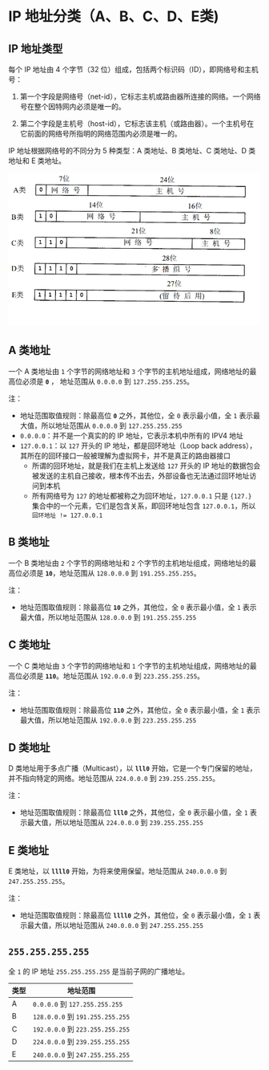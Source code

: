 # IP 地址分类（A、B、C、D、E类)

## IP 地址类型

每个 IP 地址由 4 个字节（32 位）组成，包括两个标识码（ID），即网络号和主机号：

1. 第一个字段是网络号（net-id），它标志主机或路由器所连接的网络。一个网络号在整个因特网内必须是唯一的。

2. 第二个字段是主机号（host-id），它标志该主机（或路由器）。一个主机号在它前面的网络号所指明的网络范围内必须是唯一的。

IP 地址根据网络号的不同分为 5 种类型：A 类地址、B 类地址、C 类地址、D 类地址和 E 类地址。

![IP 地址类型](./image/ip.png "IP 地址类型")

## A 类地址

一个 A 类地址由 ```1``` 个字节的网络地址和 ```3``` 个字节的主机地址组成，网络地址的最高位必须是 **```0```** ， 地址范围从 ```0.0.0.0``` 到 ```127.255.255.255```。

注：

- 地址范围取值规则：除最高位 **```0```** 之外，其他位，全 ```0``` 表示最小值，全 ```1``` 表示最大值，所以地址范围从 ```0.0.0.0``` 到 ```127.255.255.255```
- ```0.0.0.0```：并不是一个真实的的 IP 地址，它表示本机中所有的 IPV4 地址
- ```127.0.0.1```：以 ```127``` 开头的 IP 地址，都是回环地址（Loop back address），其所在的回环接口一般被理解为虚拟网卡，并不是真正的路由器接口
   - 所谓的回环地址，就是我们在主机上发送给 ```127``` 开头的 IP 地址的数据包会被发送的主机自己接收，根本传不出去，外部设备也无法通过回环地址访问到本机
   - 所有网络号为 ```127``` 的地址都被称之为回环地址，```127.0.0.1``` 只是 ```{127.}``` 集合中的一个元素，它们是包含关系，即回环地址包含 ```127.0.0.1```，所以 ```回环地址 != 127.0.0.1```

## B 类地址

一个 B 类地址由 ```2``` 个字节的网络地址和 ```2``` 个字节的主机地址组成，网络地址的最高位必须是 **```10```**，地址范围从 ```128.0.0.0``` 到 ```191.255.255.255```。

注：

- 地址范围取值规则：除最高位 **```10```** 之外，其他位，全 ```0``` 表示最小值，全 ```1``` 表示最大值，所以地址范围从 ```128.0.0.0``` 到 ```191.255.255.255```

## C 类地址

一个 C 类地址由 ```3``` 个字节的网络地址和 ```1``` 个字节的主机地址组成，网络地址的最高位必须是 **```110```**。地址范围从 ```192.0.0.0``` 到 ```223.255.255.255```。

注：

- 地址范围取值规则：除最高位 **```110```** 之外，其他位，全 ```0``` 表示最小值，全 ```1``` 表示最大值，所以地址范围从 ```192.0.0.0``` 到 ```223.255.255.255```

## D 类地址

D 类地址用于多点广播（Multicast），以 **```lll0```** 开始，它是一个专门保留的地址，并不指向特定的网络。地址范围从 ```224.0.0.0``` 到 ```239.255.255.255```。

注：

- 地址范围取值规则：除最高位 **```lll0```** 之外，其他位，全 ```0``` 表示最小值，全 ```1``` 表示最大值，所以地址范围从 ```224.0.0.0``` 到 ```239.255.255.255```

## E 类地址

E 类地址，以 **```llll0```** 开始，为将来使用保留。地址范围从 ```240.0.0.0``` 到 ```247.255.255.255```。

注：

- 地址范围取值规则：除最高位 **```llll0```** 之外，其他位，全 ```0``` 表示最小值，全 ```1``` 表示最大值，所以地址范围从 ```240.0.0.0``` 到 ```247.255.255.255```


## ```255.255.255.255```

全 ```1``` 的 IP 地址 ```255.255.255.255``` 是当前子网的广播地址。

|类型|地址范围|
|--|--|
|A|```0.0.0.0``` 到 ```127.255.255.255```|
|B|```128.0.0.0``` 到 ```191.255.255.255```|
|C|```192.0.0.0``` 到 ```223.255.255.255```|
|D|```224.0.0.0``` 到 ```239.255.255.255```|
|E|```240.0.0.0``` 到 ```247.255.255.255```|
